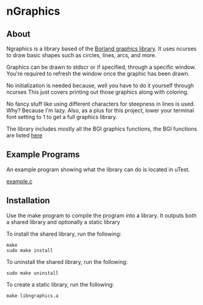 nGraphics
===============

About
---------------
Ngraphics is a library based of the [Borland graphics library](https://en.wikipedia.org/wiki/Borland_Graphics_Interface). It uses
ncurses to draw basic shapes such as circles, lines, arcs, and more.

Graphics can be drawn to stdscr or if specified, through a specific window.
You're required to refresh the window once the graphic has been drawn.

No initialization is needed because, well you have to do it yourself through ncurses
This just covers printing out those graphics along with coloring.

No fancy stuff like using different characters for steepness in lines is used. Why? Because
I'm lazy. Also, as a plus for this project, lower your terminal font setting to 1 to get a full graphics library. 

The library includes mostly all the BGI graphics functions, the BGI functions are listed [here](https://www.programmingsimplified.com/c/graphics.h)

Example Programs
----------------
An example program showing what the library can do is located in uTest.

[example.c](src/uTest/example.c)

Installation
------------
Use the make program to compile the program into a library. It outputs both a shared library and optionally a static library

To install the shared library, run the following:

	make
	sudo make install

To uninstall the shared library, run the following:

	sudo make uninstall
	
To create a static library, run the following:

	make libngraphics.a
